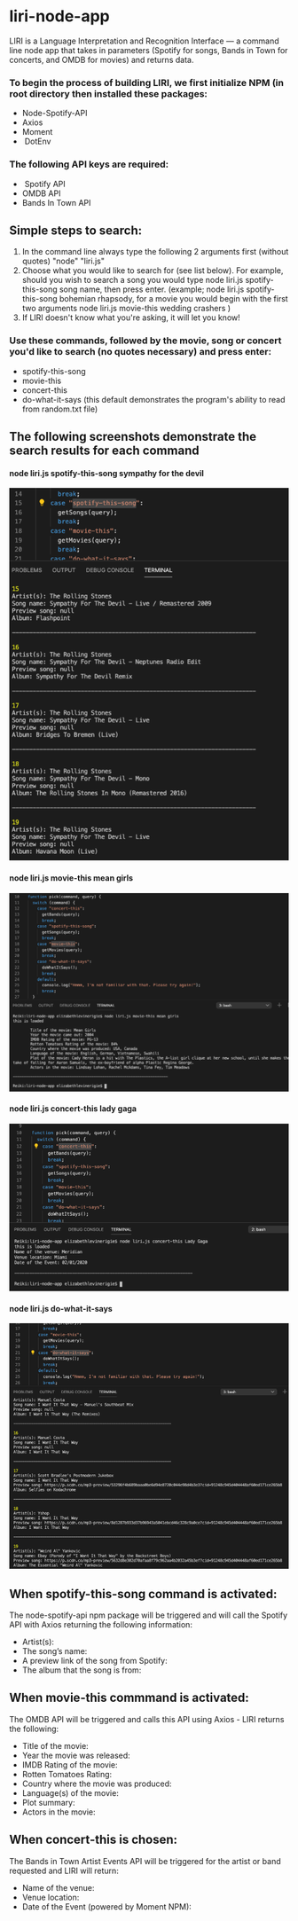 # liri-node-app

LIRI is a Language Interpretation and Recognition Interface — a command line node app that takes in parameters (Spotify for songs, Bands in Town for concerts, and OMDB for movies) and returns data.


### To begin the process of building LIRI, we first initialize NPM (in root directory then installed these packages:

 *  Node-Spotify-API
 *  Axios
 *  Moment 
 *  DotEnv

 ### The following API keys are required:

*  Spotify API
*  OMDB API
*  Bands In Town API

## Simple steps to search:
1. In the command line always type the following 2 arguments first (without quotes) "node" "liri.js"
2. Choose what you would like to search for (see list below). For example, should you wish to search     a song you would type node liri.js spotify-this-song song name, then press enter. (example;  node     liri.js spotify-this-song bohemian rhapsody, for a movie you would begin with the first two           arguments node liri.js movie-this wedding crashers )
3. If LIRI doesn't know what you're asking, it will let you know!
   

### Use these commands, followed by the movie, song or concert you'd like to search (no quotes necessary) and press enter:

*  spotify-this-song
*  movie-this
*  concert-this
*  do-what-it-says (this default demonstrates the program's ability to read from random.txt file)

## The following screenshots demonstrate the search results for each command

#### node liri.js spotify-this-song sympathy for the devil

![](images/spotify-this-song.png)


#### node liri.js movie-this mean girls

![](images/movie-this.png)


#### node liri.js concert-this lady gaga

![](images/concert-this.png)

#### node liri.js do-what-it-says

![](images/do-what-it-says.png)


## When spotify-this-song command is activated:
The node-spotify-api npm package will be triggered and will call the Spotify API with Axios returning the following information:

* Artist(s):
* The song’s name:
* A preview link of the song from Spotify:
* The album that the song is from: 

## When movie-this commmand is activated:
The OMDB API will be triggered and calls this API using Axios - LIRI returns the following:

* Title of the movie:
* Year the movie was released:
* IMDB Rating of the movie:
* Rotten Tomatoes Rating: 
* Country where the movie was produced:
* Language(s) of the movie:
* Plot summary:
* Actors in the movie:

## When concert-this is chosen: 
The Bands in Town Artist Events API will be triggered for the artist or band requested and LIRI will return:

* Name of the venue:
* Venue location:
* Date of the Event (powered by Moment NPM):